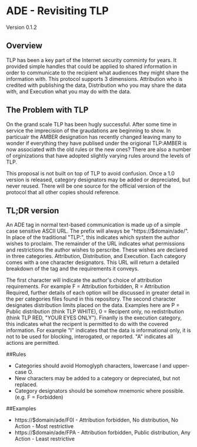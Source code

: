 # ADE - Revisiting TLP

Version 0.1.2

## Overview

TLP has been a key part of the Internet security comminty for years. It provided simple handles that could be applied to shared information in order to communicate to the recipient what audiences they might share the information with. This protocol supports 3 dimensions. Attribution who is credited with publishing the data, Distribution who you may share the data with, and Execution what you may do with the data.

## The Problem with TLP

On the grand scale TLP has been hugly successful. After some time in service the imprecision of the graudations are beginning to show. In particualr the AMBER designation has recently changed leaving many to wonder if everything they have publised under the origional TLP:AMBER is now associated with the old rules or the new ones? There are also a number of orginizations that have adopted slightly varying rules around the levels of TLP.  

This proposal is not built on top of TLP to avoid confusion. Once a 1.0 version is released, category designators may be added or depreciated, but never reused. There will be one source for the official version of the protocol that all other copies should reference. 

## TL;DR version 

An ADE tag in normal text-based communication is made up of a simple case sensitive ASCII URL. The prefix will always be "https://$domain/ade/". In place of the traditional "TLP:", this indicates which system the author wishes to proclaim. The remainder of the URL indicates what permissions and restrictions the author wishes to perscribe. These wishes are declared in three categories. Attribution, Distribution, and Execution. Each category comes with a one character designators. This URL will return a detailed breakdown of the tag and the requirements it conveys.

The first character will indicate the author's choice of attribution requirements. For example F = Attribution forbidden, R = Attribution Required, further details of each option will be discussed in greater detail in the per categories files found in this repository. The second character designates distribution limits placed on the data. Examples here are P = Public distribution (think TLP WHITE), 0 = Recipent only, no redistribution (think TLP RED, "YOUR EYES ONLY"). Finanlly is the execution category, this indicates what the recipent is permitted to do with the covered information. For example "I" indicates that the data is informational only, it is not to be used for blocking, interogated, or reported. "A" indicates all actions are permitted.

##Rules
* Categories should avoid Homoglyph characters, lowercase l and upper-case O. 
* New characters may be added to a category or depreciated, but not replaced.
* Category designators should be somehow mnemonic where possible. (e.g. F = Forbidden)

##Examples
* https://$domain/ade/F0I - Attribution forbidden, No distribution, No Action - Most restrictive
* https://$domain/ade/FPA - Attribution forbidden, Public distribution, Any Action - Least restrictive


